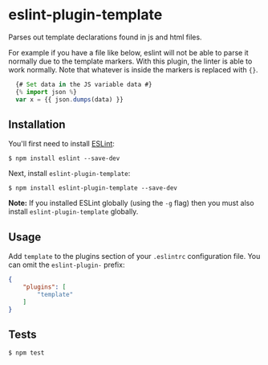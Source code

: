 # eslint-plugin-template

Parses out template declarations found in js and html files.

For example if you have a file like below, eslint will not be able to parse it normally due to the template markers. With this plugin, the linter is able to work normally. Note that whatever is inside the markers is replaced with `{}`.

```js
  {# Set data in the JS variable data #}
  {% import json %}
  var x = {{ json.dumps(data) }}
```

## Installation

You'll first need to install [ESLint](http://eslint.org):

```
$ npm install eslint --save-dev
```

Next, install `eslint-plugin-template`:

```
$ npm install eslint-plugin-template --save-dev
```

**Note:** If you installed ESLint globally (using the `-g` flag) then you must also install `eslint-plugin-template` globally.

## Usage

Add `template` to the plugins section of your `.eslintrc` configuration file. You can omit the `eslint-plugin-` prefix:

```json
{
    "plugins": [
        "template"
    ]
}
```

## Tests
```
$ npm test
```

